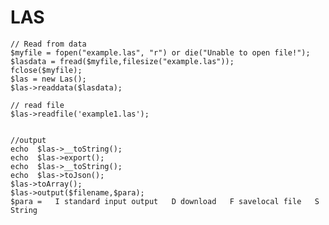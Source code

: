 # LAS 

    // Read from data
    $myfile = fopen("example.las", "r") or die("Unable to open file!");
    $lasdata = fread($myfile,filesize("example.las"));
    fclose($myfile);
    $las = new Las();
    $las->readdata($lasdata);

    // read file
    $las->readfile('example1.las');
    
    
    //output 
    echo  $las->__toString();
    echo  $las->export();
    echo  $las->__toString();
    echo  $las->toJson();
    $las->toArray();
    $las->output($filename,$para);
    $para =   I standard input output   D download   F savelocal file   S String
    
